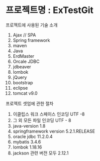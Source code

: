 # 프로젝트명 : ExTestGit
프로젝트에 사용된 기술 소개
1. Ajax // SPA
2. Spring framework
3. maven
4. Java
5. ErdMaster
6. Orcale JDBC
7. jdbeaver
8. lombok
9. jQuery
10. bootstrap
11. eclipse
12. tomcat v9.0


프로젝트 셋업에 관한 절차
1. 이클립스 워크 스페이스 인코딩 UTF -8
  1. 그 외 모든 파일 인코딩 UTF - 8
3. java-version 1.8
4. springframework version 5.2.1.RELEASE
5. oracle jdbc 11.2.0.4
6. mybatis 3.4.6
7. lombok 1.18.16
8. jackson 관련 버전 모두 2.12.1
